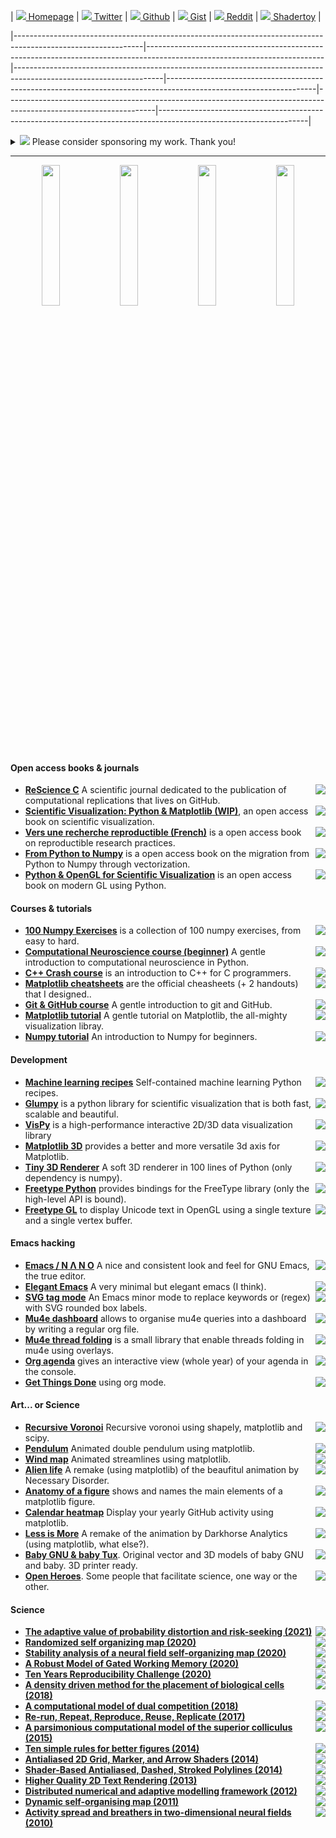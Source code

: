 
| [![](https://raw.githubusercontent.com/rougier/rougier/master/img/file-text.svg) Homepage](https://www.labri.fr/perso/nrougier) | [![](https://raw.githubusercontent.com/rougier/rougier/master/img/twitter.svg) Twitter](https://twitter.com/NPRougier) | [![](https://raw.githubusercontent.com/rougier/rougier/master/img/github.svg) Github](https://github.com/rougier) | [![](https://raw.githubusercontent.com/rougier/rougier/master/img/github.svg) Gist](https://gist.github.com/rougier) | [![](https://raw.githubusercontent.com/rougier/rougier/master/img/reddit.svg) Reddit](https://www.reddit.com/user/Nicolas-Rougier/submitted/?sort=top) | [![](https://raw.githubusercontent.com/rougier/rougier/master/img/shadertoy.svg) Shadertoy](https://www.shadertoy.com/user/rougier) |

|--------------------------------------------------------------------------------------------------------------|--------------------------------------------------------------------------------------------------------------------------|-------------------------------------------------------------------------------------------------------------------|-------------------------------------------------------------------------------------------------------------------|-------------------------------------------------------------------------------------------------------------------|-------------------------------------------------------------------------------------------------------------------|

<details>
<summary>
<img src="https://raw.githubusercontent.com/rougier/rougier/master/img/heart.svg"/>
Please consider sponsoring my work. Thank you!
</summary>
<ul>
<li><a href="https://github.com/sponsors/rougier">Github Sponsors</a></li>
<li><a href="https://www.paypal.me/NicolasPRougier/25">PayPal</a></li>
</ul>
</details>

----

<p align="center">
<a href="https://github.com/rougier/scientific-visualization-book">
    <img src="https://raw.githubusercontent.com/rougier/rougier/master/img/book.png" width="24%"/></a>
<a href="https://github.com/rougier/nano-emacs">
    <img src="https://raw.githubusercontent.com/rougier/rougier/master/img/nano.png" width="24%"/></a>
<a href="https://github.com/rougier/matplotlib-3d">
    <img src="https://raw.githubusercontent.com/rougier/rougier/master/img/3d.png" width="24%"/></a>
<a href="https://www.labri.fr/perso/nrougier/from-python-to-numpy/">
    <img src="https://raw.githubusercontent.com/rougier/rougier/master/img/numpy.png" width="24%"/></a>
</p>

#### Open access books & journals
- <img src="https://img.shields.io/github/stars/ReScience/ReScience?color=ffffff&labelColor=white&label=%E2%98%86&style=flat-square" align="right"/> **[ReScience C](https://rescience.github.io/)** A scientific journal dedicated to the publication of computational replications that lives on GitHub.
- <img src="https://img.shields.io/github/stars/rougier/scientific-visualization-book?color=ffffff&labelColor=white&label=%E2%98%86&style=flat-square" align="right"/> **[Scientific Visualization: Python & Matplotlib (WIP)](https://github.com/rougier/scientific-visualization-book)**, an open access book on scientific visualization.  
- <img src="https://img.shields.io/github/stars/rr-france/bookrr?color=ffffff&labelColor=white&label=%E2%98%86&style=flat-square" align="right"/> **[Vers une recherche reproductible (French)](https://github.com/rr-france/bookrr)** is a open access book on reproductible research practices.
- <img src="https://img.shields.io/github/stars/rougier/from-python-to-numpy?color=ffffff&labelColor=white&label=%E2%98%86&style=flat-square" align="right"/> **[From Python to Numpy](https://www.labri.fr/perso/nrougier/from-python-to-numpy/)** is a open access book on the migration from Python to Numpy through vectorization.
- <img src="https://img.shields.io/github/stars/rougier/python-opengl?color=ffffff&labelColor=white&label=%E2%98%86&style=flat-square" align="right"/> **[Python & OpenGL for Scientific Visualization](https://www.labri.fr/perso/nrougier/python-opengl/)** is an open access book on modern GL using Python.

#### Courses & tutorials
- <img src="https://img.shields.io/github/stars/rougier/numpy-100?color=ffffff&labelColor=white&label=%E2%98%86&style=flat-square" align="right"/> **[100 Numpy Exercises](https://github.com/rougier/numpy-100)** is a collection of 100 numpy exercises, from easy to hard.
- <img src="https://img.shields.io/github/stars/rougier/CNCC-2020?color=ffffff&labelColor=white&label=%E2%98%86&style=flat-square" align="right"/> **[Computational Neuroscience course (beginner)](https://github.com/rougier/CNCC-2020)** A gentle introduction to computational neuroscience in Python.
- <img src="https://img.shields.io/github/stars/rougier/CPP-Crash-Course?color=ffffff&labelColor=white&label=%E2%98%86&style=flat-square" align="right"/> **[C++ Crash course](https://github.com/rougier/CPP-Crash-Course)** is an introduction to C++ for C programmers.
- <img src="https://img.shields.io/github/stars/matplotlib/cheatsheets?color=ffffff&labelColor=white&label=%E2%98%86&style=flat-square" align="right"/> **[Matplotlib cheatsheets](https://github.com/matplotlib/cheatsheets)** are the official cheasheets (+ 2 handouts) that I designed..
- <img src="https://img.shields.io/github/stars/rougier/URFIST-git-course?color=ffffff&labelColor=white&label=%E2%98%86&style=flat-square" align="right"/> **[Git & GitHub course](https://github.com/rougier/URFIST-git-course)** A gentle introduction to git and GitHub.
- <img src="https://img.shields.io/github/stars/rougier/matplotlib-tutorial?color=ffffff&labelColor=white&label=%E2%98%86&style=flat-square" align="right"/> **[Matplotlib tutorial](https://github.com/rougier/matplotlib-tutorial)** A gentle tutorial on Matplotlib, the all-mighty visualization libray.
- <img src="https://img.shields.io/github/stars/rougier/numpy-tutorial?color=ffffff&labelColor=white&label=%E2%98%86&style=flat-square" align="right"/> **[Numpy tutorial](https://github.com/rougier/numpy-tutorial)** An introduction to Numpy for beginners.


#### Development
- <img src="https://img.shields.io/github/stars/rougier/ML-Recipes?color=ffffff&labelColor=white&label=%E2%98%86&style=flat-square" align="right"/> **[Machine learning recipes](https://github.com/rougier/ML-Recipes)** Self-contained machine learning Python recipes.
- <img src="https://img.shields.io/github/stars/glumpy/glumpy?color=ffffff&labelColor=white&label=%E2%98%86&style=flat-square" align="right"/> **[Glumpy](https://glumpy.github.io/)** is a python library for scientific visualization that is both fast, scalable and beautiful.
- <img src="https://img.shields.io/github/stars/vispy/vispy?color=ffffff&labelColor=white&label=%E2%98%86&style=flat-square" align="right"/> **[VisPy](https://github.com/vispy/vispy)** is a high-performance interactive 2D/3D data visualization library 
- <img src="https://img.shields.io/github/stars/rougier/matplotlib-3d?color=ffffff&labelColor=white&label=%E2%98%86&style=flat-square" align="right"/>**[Matplotlib 3D](https://github.com/rougier/matplotlib-3d)**  provides a better and more versatile 3d axis for Matplotlib.
- <img src="https://img.shields.io/github/stars/rougier/tiny-renderer?color=ffffff&labelColor=white&label=%E2%98%86&style=flat-square" align="right"/>**[Tiny 3D Renderer](https://github.com/rougier/tiny-renderer)** A soft 3D renderer in 100 lines of Python (only dependency is numpy).
- <img src="https://img.shields.io/github/stars/rougier/freetype-py?color=ffffff&labelColor=white&label=%E2%98%86&style=flat-square" align="right"/>**[Freetype Python](https://github.com/rougier/freetype-py)** provides bindings for the FreeType library (only the high-level API is bound).
- <img src="https://img.shields.io/github/stars/rougier/freetype-gl?color=ffffff&labelColor=white&label=%E2%98%86&style=flat-square" align="right"/>**[Freetype GL](https://github.com/rougier/freetype-gl)** to display Unicode text in OpenGL using a single texture and a single vertex buffer.

#### Emacs hacking
- <img src="https://img.shields.io/github/stars/rougier/nano-emacs?color=ffffff&labelColor=white&label=%E2%98%86&style=flat-square" align="right"/> **[Emacs / N Λ N O](https://github.com/rougier/nano-emacs)** A nice and consistent look and feel for GNU Emacs, the true editor.
- <img src="https://img.shields.io/github/stars/rougier/elegant-emacs?color=ffffff&labelColor=white&label=%E2%98%86&style=flat-square" align="right"/> **[Elegant Emacs](https://github.com/rougier/elegant-emacs)** A very minimal but elegant emacs (I think). 
- <img src="https://img.shields.io/github/stars/rougier/svg-tag-mode?color=ffffff&labelColor=white&label=%E2%98%86&style=flat-square" align="right"/> **[SVG tag mode](https://github.com/rougier/svg-tag-mode)**  An Emacs
  minor mode to replace keywords or (regex) with SVG rounded box labels.
- <img src="https://img.shields.io/github/stars/rougier/mu4e-dashboard?color=ffffff&labelColor=white&label=%E2%98%86&style=flat-square" align="right"/> **[Mu4e dashboard](https://github.com/rougier/mu4e-dashboard)** allows to organise mu4e queries into a dashboard by writing a regular org file.
- <img src="https://img.shields.io/github/stars/rougier/mu4e-thread-folding?color=ffffff&labelColor=white&label=%E2%98%86&style=flat-square" align="right"/> **[Mu4e thread folding](https://github.com/rougier/mu4e-thread-folding)** is a small library that enable threads folding in mu4e using overlays.
- <img src="https://img.shields.io/github/stars/rougier/agenda?color=ffffff&labelColor=white&label=%E2%98%86&style=flat-square" align="right"/> **[Org agenda](https://github.com/rougier/agenda)** gives an interactive view (whole year) of your agenda in the console.
- <img src="https://img.shields.io/github/stars/rougier/emacs-gtd?color=ffffff&labelColor=white&label=%E2%98%86&style=flat-square" align="right"/> **[Get Things Done](https://github.com/rougier/emacs-gtd)** using org mode.


#### Art... or Science
- <img src="https://img.shields.io/github/stars/rougier/recursive-voronoi?color=ffffff&labelColor=white&label=%E2%98%86&style=flat-square" align="right"/> **[Recursive Voronoi](https://github.com/rougier/recursive-voronoi)** Recursive voronoi using shapely, matplotlib and scipy. 
- <img src="https://img.shields.io/github/stars/rougier/pendulum?color=ffffff&labelColor=white&label=%E2%98%86&style=flat-square" align="right"/> **[Pendulum](https://github.com/rougier/pendulum)** Animated double pendulum using matplotlib.
- <img src="https://img.shields.io/github/stars/rougier/windmap?color=ffffff&labelColor=white&label=%E2%98%86&style=flat-square" align="right"/> **[Wind map](https://github.com/rougier/windmap)** Animated streamlines using matplotlib.
- <img src="https://img.shields.io/github/stars/rougier/alien-life?color=ffffff&labelColor=white&label=%E2%98%86&style=flat-square" align="right"/> **[Alien life](https://github.com/rougier/alien-life)** A remake (using matplotlib) of the beaufitul animation by Necessary Disorder.
- <img src="https://img.shields.io/github/stars/rougier/figure-anatomy?color=ffffff&labelColor=white&label=%E2%98%86&style=flat-square" align="right"/> **[Anatomy of a figure](https://github.com/rougier/figure-anatomy)** shows and names the main elements of a matplotlib figure.
- <img src="https://img.shields.io/github/stars/rougier/calendar-heatmap?color=ffffff&labelColor=white&label=%E2%98%86&style=flat-square" align="right"/> **[Calendar heatmap](https://github.com/rougier/calendar-heatmap)** Display your yearly GitHub activity using matplotlib.
- <img src="https://img.shields.io/github/stars/rougier/less-is-more?color=ffffff&labelColor=white&label=%E2%98%86&style=flat-square" align="right"/> **[Less is More](https://github.com/rougier/less-is-more)** A remake of the animation by Darkhorse Analytics (using matplotlib, what else?).
- <img src="https://img.shields.io/github/stars/rougier/baby-gnu-tux?color=ffffff&labelColor=white&label=%E2%98%86&style=flat-square" align="right"/> **[Baby GNU & baby Tux](https://github.com/rougier/baby-gnu-tux)**. Original vector and 3D models of baby GNU and baby. 3D printer ready.
- <img src="https://img.shields.io/github/stars/rougier/open-heroes?color=ffffff&labelColor=white&label=%E2%98%86&style=flat-square" align="right"/> **[Open Heroes](https://github.com/rougier/open-heroes)**. Some people that facilitate science, one way or the other.


#### Science

- <a href="https://doi.org/10.1098/rstb.2019.0668"><img src="https://img.shields.io/badge/DOI-10.1098%2Frstb.2019.0668-lightgrey" align="right"/></a> **[The adaptive value of probability distortion and risk-seeking (2021)](https://github.com/aureliennioche/EvoProspect)**
- <a href="https://arxiv.org/abs/2011.09534"><img src="https://img.shields.io/badge/arXiv-2011.09534-green" align="right"/></a> **[Randomized self organizing map (2020)](https://github.com/rougier/VSOM)**
- <a href="https://doi.org/10.1186/s13408-020-00097-6"><img src="https://img.shields.io/badge/DOI-10.1186%2Fs13408--020--00097--6-lightgrey" align="right"/></a> **[Stability analysis of a neural field self-organizing map (2020)](https://github.com/rougier/som_stability)**
- <a href="https://doi.org/10.1162/neco_a_01249"><img src="https://img.shields.io/badge/DOI-10.1162%2Fneco__a__01249-lightgrey" align="right"/></a> **[A Robust Model of Gated Working Memory (2020)](https://github.com/rougier/ESN-WM)**
- <a href="https://doi.org/10.5281/zenodo.3886628"><img src="https://img.shields.io/badge/DOI-10.5281%2Fzenodo.3886628-lightgrey" align="right"/></a> **[Ten Years Reproducibility Challenge (2020)](https://github.com/rougier/TYRC-apple)**
- <a href="https://doi.org/10.3389/fninf.2018.00012"><img src="https://img.shields.io/badge/DOI-10.3389%2Ffninf.2018.00012-lightgrey" align="right"/></a> **[A density driven method for the placement of biological cells (2018)](https://github.com/rougier/density-driven)**
- <a href="https://doi.org/10.1523/eneuro.0339-17.2018"><img src="https://img.shields.io/badge/DOI-10.1523%2Feneuro.0339--17.2018%20-lightgrey" align="right"/></a> **[A computational model of dual competition (2018)](https://github.com/rougier/one-critic-two-actors)**
- <a href="https://doi.org/10.3389/fninf.2017.00069"><img src="https://img.shields.io/badge/DOI-0.3389%2Ffninf.2017.00069-lightgrey" align="right"/></a> **[Re-run, Repeat, Reproduce, Reuse, Replicate (2017)](https://github.com/rougier/random-walk)**
- <a href="https://doi.org/10.1007/s00422-015-0660-8"><img src="https://img.shields.io/badge/DOI-10.1007%2Fs00422--015--0660--8-lightgrey" align="right"/></a> **[A parsimonious computational model of the superior colliculus (2015)](https://github.com/rougier/Superior-Colliculus)**
- <a href="https://doi.org/10.1371/journal.pcbi.1003833"><img src="https://img.shields.io/badge/DOI-10.1371%2Fjournal.pcbi.1003833-lightgrey" align="right"/></a> **[Ten simple rules for better figures (2014)](https://github.com/rougier/ten-rules)**
- <a href="http://jcgt.org/published/0003/04/01/"><img src="https://img.shields.io/badge/JCGT-0003%2F04%2F01%2F-orange" align="right"></a>**[Antialiased 2D Grid, Marker, and Arrow Shaders (2014)](https://github.com/rougier/JCGT-2014b)**  
- <a href="http://jcgt.org/published/0002/02/08/"><img src="https://img.shields.io/badge/JCGT-0002%2F02%2F08%2F-orange" align="right"></a>**[Shader-Based Antialiased, Dashed, Stroked Polylines (2014)](https://github.com/rougier/JCGT-2014a)**  
- <a href="http://jcgt.org/published/0002/01/04/"><img src="https://img.shields.io/badge/JCGT-0002%2F01%2F04%2F-orange" align="right"></a>**[Higher Quality 2D Text Rendering (2013)](https://github.com/rougier/JCGT-2013)**  
- <a href="https://doi.org/10.3109/0954898X.2012.721573"><img src="https://img.shields.io/badge/DOI-10.3109%2F0954898X.2012.721573-lightgrey" align="right"/></a> **[Distributed numerical and adaptive modelling framework (2012)](https://github.com/rougier/dana)**
- <a href="https://doi.org/10.1016/j.neucom.2010.06.034"><img src="https://img.shields.io/badge/DOI-10.1016%2Fj.neucom.2010.06.034-lightgrey" align="right"/></a> **[Dynamic self-organising map (2011)](https://github.com/rougier/dynamic-som)**
- <a href="https://doi.org/10.1103/physreve.82.055701"><img src="https://img.shields.io/badge/DOI-10.1103%2Fphysreve.82.055701-lightgrey" align="right"/></a> **[Activity spread and breathers in two-dimensional neural fields (2010)](https://github.com/rougier/delayed-neural-field)**

